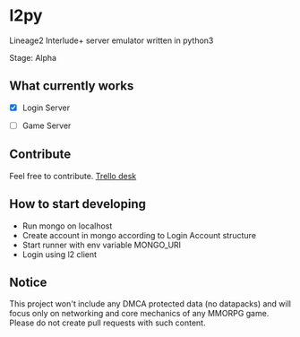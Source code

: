 l2py
====
Lineage2 Interlude+ server emulator written in python3

Stage: Alpha

What currently works
--------------------
- [x] Login Server
- [ ] Game Server


Contribute
----------

Feel free to contribute. [Trello desk](https://trello.com/b/DjgolGFw/l2py)

How to start developing
-----------------------

- Run mongo on localhost
- Create account in mongo according to Login Account structure
- Start runner with env variable MONGO_URI
- Login using l2 client

Notice
------

This project won't include any DMCA protected data (no datapacks) and will focus only on
networking and core mechanics of any MMORPG game.
Please do not create pull requests with such content.
